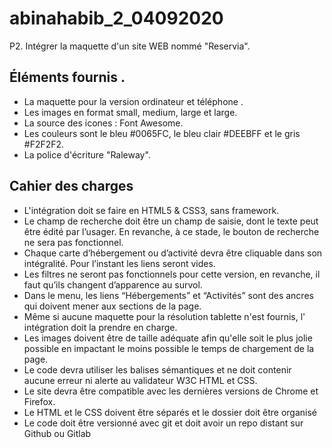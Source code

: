 # abinahabib_2_04092020

P2. Intégrer la maquette d'un site WEB nommé "Reservia".

## Éléments fournis .

* La maquette pour la version ordinateur et téléphone .
* Les images  en format small, medium, large et large.
* La source des icones : Font Awesome.
* Les couleurs sont le bleu #0065FC, le bleu clair #DEEBFF et le gris #F2F2F2.
* La police d'écriture "Raleway".

## Cahier des charges

* L'intégration doit se faire en HTML5 & CSS3, sans framework.
* Le champ de recherche doit être un champ de saisie, dont le texte peut être édité par l’usager. En revanche, à ce stade, le bouton de recherche ne sera pas fonctionnel.
* Chaque carte d’hébergement ou d’activité devra être cliquable dans son intégralité. Pour l’instant les liens seront vides.
* Les filtres ne seront pas fonctionnels pour cette version, en revanche, il faut qu’ils changent d’apparence au survol.
* Dans le menu, les liens “Hébergements” et “Activités” sont des ancres qui doivent mener aux sections de la page.
* Même si aucune maquette pour la résolution tablette n'est fournis, l' intégration doit la prendre en charge.
* Les images doivent être de taille adéquate afin qu'elle soit le plus jolie possible en impactant le moins possible le temps de chargement de la page.
* Le code devra utiliser les balises sémantiques et ne doit contenir aucune erreur ni alerte au validateur W3C HTML et CSS.
* Le site devra être compatible avec les dernières versions de Chrome et Firefox.
* Le HTML et le CSS doivent être séparés et le dossier doit être organisé
* Le code doit être versionné avec git et doit avoir un repo distant sur Github ou Gitlab
